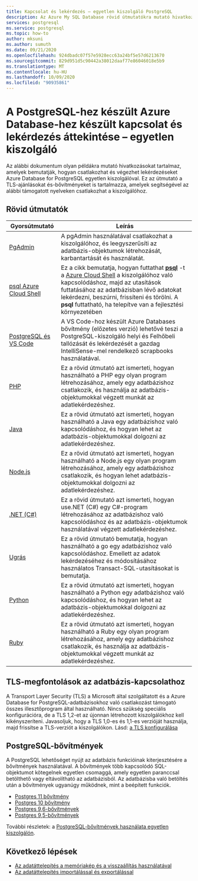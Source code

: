 ```yaml
---
title: Kapcsolat és lekérdezés – egyetlen kiszolgáló PostgreSQL
description: Az Azure My SQL Database rövid útmutatókra mutató hivatkozások, amelyek bemutatják, hogyan csatlakozhat a kiszolgálóhoz, és hogyan futtathat lekérdezéseket.
services: postgresql
ms.service: postgresql
ms.topic: how-to
author: mksuni
ms.author: sumuth
ms.date: 09/21/2020
ms.openlocfilehash: 924dbadc07f57e5928ecc63a24bf5e57d6213670
ms.sourcegitcommit: 829d951d5c90442a38012daaf77e86046018e5b9
ms.translationtype: MT
ms.contentlocale: hu-HU
ms.lasthandoff: 10/09/2020
ms.locfileid: "90935861"
---
```

# <a name="connect-and-query-overview-for-azure-database-for-postgresql--single-server"></a>A PostgreSQL-hez készült Azure Database-hez készült kapcsolat és lekérdezés áttekintése – egyetlen kiszolgáló

Az alábbi dokumentum olyan példákra mutató hivatkozásokat tartalmaz, amelyek bemutatják, hogyan csatlakozhat és végezhet lekérdezéseket Azure Database for PostgreSQL egyetlen kiszolgálóval. Ez az útmutató a TLS-ajánlásokat és-bővítményeket is tartalmazza, amelyek segítségével az alábbi támogatott nyelveken csatlakozhat a kiszolgálóhoz.

## <a name="quickstarts"></a>Rövid útmutatók

| Gyorsútmutató | Leírás |
|---|---|
|[PgAdmin](https://www.pgadmin.org/)|A pgAdmin használatával csatlakozhat a kiszolgálóhoz, és leegyszerűsíti az adatbázis-objektumok létrehozását, karbantartását és használatát.|
|[psql Azure Cloud Shell](quickstart-create-server-database-azure-cli.md#connect-to-the-azure-database-for-postgresql-server-by-using-psql)|Ez a cikk bemutatja, hogyan futtathat [**psql**](https://www.postgresql.org/docs/current/static/app-psql.html) -t a [Azure Cloud Shell](https://docs.microsoft.com/azure/cloud-shell/overview) a kiszolgálóhoz való kapcsolódáshoz, majd az utasítások futtatásához az adatbázisban lévő adatokat lekérdezni, beszúrni, frissíteni és törölni. A **psql** futtatható, ha telepítve van a fejlesztési környezetében|
|[PostgreSQL és VS Code](https://marketplace.visualstudio.com/items?itemName=ms-azuretools.vscode-cosmosdb)|A VS Code-hoz készült Azure Databases bővítmény (előzetes verzió) lehetővé teszi a PostgreSQL-kiszolgáló helyi és Felhőbeli tallózását és lekérdezését a gazdag IntelliSense-mel rendelkező scrapbooks használatával. |
|[PHP](connect-php.md)|Ez a rövid útmutató azt ismerteti, hogyan használható a PHP egy olyan program létrehozásához, amely egy adatbázishoz csatlakozik, és használja az adatbázis-objektumokkal végzett munkát az adatlekérdezéshez.|
|[Java](connect-java.md)|Ez a rövid útmutató azt ismerteti, hogyan használható a Java egy adatbázishoz való kapcsolódáshoz, és hogyan lehet az adatbázis-objektumokkal dolgozni az adatlekérdezéshez.|
|[Node.js](connect-nodejs.md)|Ez a rövid útmutató azt ismerteti, hogyan használható a Node.js egy olyan program létrehozásához, amely egy adatbázishoz csatlakozik, és hogyan lehet adatbázis-objektumokkal dolgozni az adatlekérdezéshez.|
|[.NET (C#)](connect-csharp.md)|Ez a rövid útmutató azt ismerteti, hogyan use.NET (C#) egy C#-program létrehozásához az adatbázishoz való kapcsolódáshoz és az adatbázis-objektumok használatával végzett adatlekérdezéshez.|
|[Ugrás](connect-go.md)|Ez a rövid útmutató bemutatja, hogyan használható a go egy adatbázishoz való kapcsolódáshoz. Emellett az adatok lekérdezéséhez és módosításához használatos Transact-SQL-utasításokat is bemutatja.|
|[Python](connect-python.md)|Ez a rövid útmutató azt ismerteti, hogyan használható a Python egy adatbázishoz való kapcsolódáshoz, és hogyan lehet az adatbázis-objektumokkal dolgozni az adatlekérdezéshez. |
|[Ruby](connect-ruby.md)|Ez a rövid útmutató azt ismerteti, hogyan használható a Ruby egy olyan program létrehozásához, amely egy adatbázishoz csatlakozik, és használja az adatbázis-objektumokkal végzett munkát az adatlekérdezéshez.|


## <a name="tls-considerations-for-database-connectivity"></a>TLS-megfontolások az adatbázis-kapcsolathoz

A Transport Layer Security (TLS) a Microsoft által szolgáltatott és a Azure Database for PostgreSQL-adatbázisokhoz való csatlakozást támogató összes illesztőprogram által használható. Nincs szükség speciális konfigurációra, de a TLS 1,2-et az újonnan létrehozott kiszolgálókhoz kell kikényszeríteni. Javasoljuk, hogy a TLS 1,0-es és 1,1-es verzióját használja, majd frissítse a TLS-verziót a kiszolgálókon. Lásd: [ a TLS konfigurálása](howto-tls-configurations.md)


## <a name="postgresql-extensions"></a>PostgreSQL-bővítmények
A PostgreSQL lehetőséget nyújt az adatbázis funkcióinak kiterjesztésére a bővítmények használatával. A bővítmények több kapcsolódó SQL-objektumot kötegelnek egyetlen csomaggá, amely egyetlen paranccsal betölthető vagy eltávolítható az adatbázisból. Az adatbázisba való betöltés után a bővítmények ugyanúgy működnek, mint a beépített funkciók.

- [Postgres 11 bővítmény](https://docs.microsoft.com/azure/postgresql/concepts-extensions#postgres-11-extensions)
- [Postgres 10 bővítmény](https://docs.microsoft.com/azure/postgresql/concepts-extensions#postgres-10-extensions)
- [Postgres 9,6-bővítmények](https://docs.microsoft.com/azure/postgresql/concepts-extensions#postgres-96-extensions)
- [Postgres 9,5-bővítmények](https://docs.microsoft.com/azure/postgresql/concepts-extensions#postgres-95-extensions)

További részletek: a [PostgreSQL-bővítmények használata egyetlen kiszolgálón](concepts-extensions.md).

## <a name="next-steps"></a>Következő lépések 

- [Az adatáttelepítés a memóriakép és a visszaállítás használatával](howto-migrate-using-dump-and-restore.md)
- [Az adatáttelepítés importálással és exportálással](howto-migrate-using-export-and-import.md)
